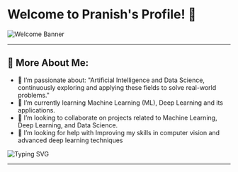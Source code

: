 

# Welcome to Pranish's Profile! 👋

![Welcome Banner](https://your-repo-link.com/animated-banner.gif)

---

## 🧐 More About Me:
- 🔭 I’m passionate about: "Artificial Intelligence and Data Science, continuously exploring and applying these fields to solve real-world problems."
- 🌱 I’m currently learning Machine Learning (ML), Deep Learning and its applications.
- 👯 I’m looking to collaborate on projects related to Machine Learning, Deep Learning, and Data Science.
- 🤔 I’m looking for help with Improving my skills in computer vision and advanced deep learning techniques


![Typing SVG](https://readme-typing-svg.herokuapp.com?size=24&color=blue&center=true&vCenter=true&lines=Hello+there!+Welcome+to+my+profile;I+am+an+AI+Enthusiast;Looking+for+collaborations+in+ML+%26+DL)

---

